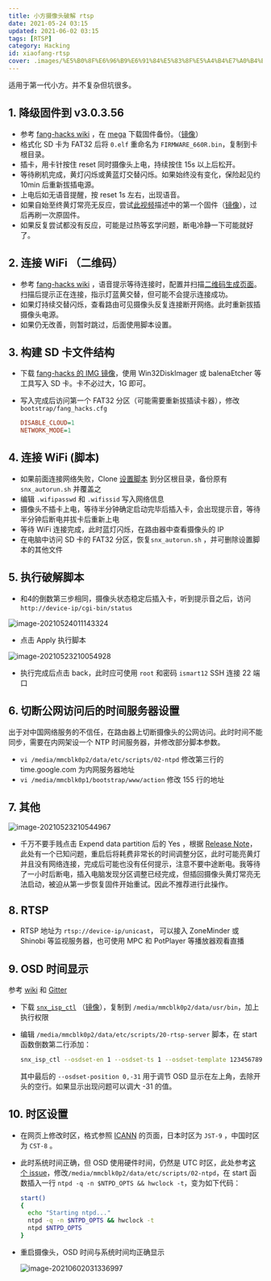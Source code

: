 ```yaml
---
title: 小方摄像头破解 rtsp
date: 2021-05-24 03:15
updated: 2021-06-02 03:15
tags: [RTSP]
category: Hacking
id: xiaofang-rtsp
cover: .images/%E5%B0%8F%E6%96%B9%E6%91%84%E5%83%8F%E5%A4%B4%E7%A0%B4%E8%A7%A3%20rtsp/image-20210524011143324.png
---
```


适用于第一代小方。并不复杂但坑很多。

## 1. 降级固件到 v3.0.3.56

-   参考 [fang-hacks wiki](https://github.com/samtap/fang-hacks/wiki/HowTo:-Flash-original-Xiaomi-firmware-from-sdcard-(factory-reset)) ，在 [mega](https://mega.nz/#!GBghwbpY!btf0jxHPFTPtifqNJNMHXEiRd3H5DkUtOJYOq8QpgfQ) 下载固件备份。（[镜像](https://drive.google.com/file/d/16aIyjI0jErisPT5XEQcB8m2o5WTMEUNy/view?usp=sharing)）
-   格式化 SD 卡为 FAT32 后将 `0.elf` 重命名为 `FIRMWARE_660R.bin`，复制到卡根目录。
-   插卡，用卡针按住 reset 同时摄像头上电，持续按住 15s 以上后松开。
-   等待刷机完成，黄灯闪烁或黄蓝灯交替闪烁。如果始终没有变化，保险起见约 10min 后重新拔插电源。
-   上电后如无语音提醒，按 reset 1s 左右，出现语音。
-   如果自始至终黄灯常亮无反应，尝试[此视频](https://www.youtube.com/watch?v=mpzPWYONWZA)描述中的第一个固件（[镜像](https://drive.google.com/file/d/1Edcn3XB8gDQHwLoGIVLkaxpp2uGbDGjb/view?usp=sharing)），过后再刷一次原固件。
-   如果反复尝试都没有反应，可能是过热等玄学问题，断电冷静一下可能就好了。

## 2. 连接 WiFi （二维码）

-   参考 [fang-hacks wiki](https://github.com/samtap/fang-hacks/wiki/Connecting-to-WiFi-without-using-Mi-Home) ，语音提示等待连接时，配置并扫描[二维码生成页面](https://codepen.io/ril3y/full/gXyzmO/)。扫描后提示正在连接，指示灯蓝黄交替，但可能不会提示连接成功。
-   如果灯持续交替闪烁，查看路由可见摄像头反复连接断开网络。此时重新拔插摄像头电源。
-   如果仍无改善，则暂时跳过，后面使用脚本设置。

## 3. 构建 SD 卡文件结构

-   下载 [fang-hacks 的 IMG 镜像](https://github.com/samtap/fang-hacks/releases)，使用 Win32DiskImager 或 balenaEtcher 等工具写入 SD 卡。卡不必过大，1G 即可。

-   写入完成后访问第一个 FAT32 分区（可能需要重新拔插读卡器），修改`bootstrap/fang_hacks.cfg` 

    ``` ini
    DISABLE_CLOUD=1
    NETWORK_MODE=1
    ```

    

## 4. 连接 WiFi (脚本)

-   如果前面连接网络失败，Clone [设置脚本](https://github.com/davidjb/fang-wlan-setup) 到分区根目录，备份原有 `snx_autorun.sh` 并覆盖之
-   编辑 `.wifipasswd`  和 `.wifissid` 写入网络信息
-   摄像头不插卡上电，等待半分钟确定启动完毕后插入卡，会出现提示音，等待半分钟后断电并拔卡后重新上电
-   等待 WiFi 连接完成，此时蓝灯闪烁，在路由器中查看摄像头的 IP
-   在电脑中访问 SD 卡的 FAT32 分区，恢复`snx_autorun.sh` ，并可删除设置脚本的其他文件

## 5. 执行破解脚本

-   和4的倒数第三步相同，摄像头状态稳定后插入卡，听到提示音之后，访问 `http://device-ip/cgi-bin/status`

![image-20210524011143324](.images/%E5%B0%8F%E6%96%B9%E6%91%84%E5%83%8F%E5%A4%B4%E7%A0%B4%E8%A7%A3%20rtsp/image-20210524011143324.png)

-   点击 Apply 执行脚本

![image-20210523210054928](.images/%E5%B0%8F%E6%96%B9%E6%91%84%E5%83%8F%E5%A4%B4%E7%A0%B4%E8%A7%A3%20rtsp/image-20210523210054928.png)

-   执行完成后点击 back，此时应可使用 `root` 和密码 `ismart12` SSH 连接 22 端口

## 6. 切断公网访问后的时间服务器设置

出于对中国网络服务的不信任，在路由器上切断摄像头的公网访问。此时时间不能同步，需要在内网架设一个 NTP 时间服务器，并修改部分脚本参数。

-   `vi /media/mmcblk0p2/data/etc/scripts/02-ntpd` 修改第三行的 time.google.com 为内网服务器地址
-   `vi /media/mmcblk0p1/bootstrap/www/action` 修改 155 行的地址

## 7. 其他

![image-20210523210544967](.images/%E5%B0%8F%E6%96%B9%E6%91%84%E5%83%8F%E5%A4%B4%E7%A0%B4%E8%A7%A3%20rtsp/image-20210523210544967.png)

-   千万不要手贱点击 Expend data partition 后的 Yes ，根据 [Release Note](https://github.com/samtap/fang-hacks/releases)，此处有一个已知问题，重启后将耗费非常长的时间调整分区，此时可能亮黄灯并且没有网络连接，完成后可能也没有任何提示，注意不要中途断电。我等待了一小时后断电，插入电脑发现分区调整已经完成，但插回摄像头黄灯常亮无法启动，被迫从第一步恢复固件开始重试。因此不推荐进行此操作。

## 8. RTSP

-   RTSP 地址为 `rtsp://device-ip/unicast`， 可以接入 ZoneMinder 或 Shinobi 等监视服务器，也可使用 MPC 和 PotPlayer 等播放器观看直播

## 9. OSD 时间显示

参考 [wiki](https://github.com/samtap/fang-hacks/wiki/Controlling-the-text-overlay) 和 [Gitter](https://gitter.im/fang-hacks/Lobby?at=59d26cd9177fb9fe7e2d010c) 

-   下载 [`snx_isp_ctl`](https://mega.nz/#!r1AGVCpZ!sJvjRdjCvu8nNWloYGaUyn_0uDM1eYG7yB6TaRfeLVI) （[镜像](https://drive.google.com/file/d/1Jj5mZDFfsEMe29CED6ch74DFxgtpiJRJ/view?usp=sharing)），复制到 `/media/mmcblk0p2/data/usr/bin`，加上执行权限

-   编辑 `/media/mmcblk0p2/data/etc/scripts/20-rtsp-server` 脚本，在 start 函数倒数第二行添加：

    ``` bash
    snx_isp_ctl --osdset-en 1 --osdset-ts 1 --osdset-template 1234567890./-:Date --osdset-gain 2 --osdset-bgtransp 0x1 --osdset-bgcolor 0x000000 --osdset-position 0,-31
    ```

    其中最后的 `--osdset-position 0,-31` 用于调节 OSD 显示在左上角，去除开头的空行。如果显示出现问题可以调大 -31 的值。

## 10. 时区设置

-   在网页上修改时区，格式参照 [ICANN](https://mm.icann.org/pipermail/tz/2016-April/023570.html) 的页面，日本时区为 `JST-9` ，中国时区为 `CST-8` 。

-   此时系统时间正确，但 OSD 使用硬件时间，仍然是 UTC 时区，此处参考[这个 issue](https://github.com/samtap/fang-hacks/issues/78)，修改`/media/mmcblk0p2/data/etc/scripts/02-ntpd`，在 start 函数插入一行 `ntpd -q -n $NTPD_OPTS && hwclock -t`，变为如下代码：

    ``` sh
    start() 
    {
      echo "Starting ntpd..."
      ntpd -q -n $NTPD_OPTS && hwclock -t
      ntpd $NTPD_OPTS
    }
    ```

-   重启摄像头，OSD 时间与系统时间均正确显示

    ![image-20210602031336997](.images/%E5%B0%8F%E6%96%B9%E6%91%84%E5%83%8F%E5%A4%B4%E7%A0%B4%E8%A7%A3%20rtsp/image-20210602031336997.png)
